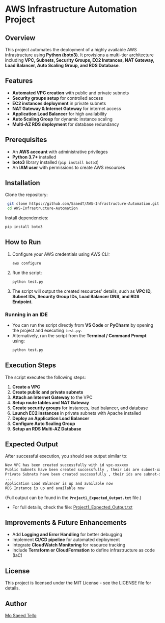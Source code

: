 # AWS Infrastructure Automation Project

## Overview

This project automates the deployment of a highly available AWS infrastructure using **Python (boto3)**. It provisions a multi-tier architecture including **VPC, Subnets, Security Groups, EC2 Instances, NAT Gateway, Load Balancer, Auto Scaling Group, and RDS Database**.

## Features

- **Automated VPC creation** with public and private subnets
- **Security groups setup** for controlled access
- **EC2 instances deployment** in private subnets
- **NAT Gateway & Internet Gateway** for internet access
- **Application Load Balancer** for high availability
- **Auto Scaling Group** for dynamic instance scaling
- **Multi-AZ RDS deployment** for database redundancy

## Prerequisites

- An **AWS account** with administrative privileges
- **Python 3.7+** installed
- **boto3** library installed (`pip install boto3`)
- An **IAM user** with permissions to create AWS resources
  
## Installation

Clone the repository:

```bash
 git clone https://github.com/SaaedT/AWS-Infrastructure-Automation.git
 cd AWS-Infrastructure-Automation
```

Install dependencies:

```bash
pip install boto3
```

## How to Run

1. Configure your AWS credentials using AWS CLI:
   ```bash
   aws configure
   ```
2. Run the script:
   ```bash
   python test.py
   ```
3. The script will output the created resources' details, such as **VPC ID, Subnet IDs, Security Group IDs, Load Balancer DNS, and RDS Endpoint**.

### Running in an IDE

- You can run the script directly from **VS Code** or **PyCharm** by opening the project and executing `test.py`.
- Alternatively, run the script from the **Terminal / Command Prompt** using:
  ```bash
  python test.py
  ```

## Execution Steps

The script executes the following steps:

1. **Create a VPC**
2. **Create public and private subnets**
3. **Attach an Internet Gateway** to the VPC
4. **Setup route tables and NAT Gateway**
5. **Create security groups** for instances, load balancer, and database
6. **Launch EC2 instances** in private subnets with Apache installed
7. **Deploy an Application Load Balancer**
8. **Configure Auto Scaling Group**
9. **Setup an RDS Multi-AZ Database**

## Expected Output

After successful execution, you should see output similar to:

```bash
New VPC has been created successfully with id vpc-xxxxxx
Public Subnets have been created successfully , their ids are subnet-xxxxxx and subnet-xxxxxx
Private Subnets have been created successfully , their ids are subnet-xxxxxx and subnet-xxxxxx
...
Application Load Balancer is up and available now
RDS Instance is up and available now
```

(Full output can be found in the **`Project1_Expected_Output.txt`** file.) 

- For full details, check the file: [Project1_Expected_Output.txt](Project1_Expected_Output.txt)


## Improvements & Future Enhancements

- Add **Logging and Error Handling** for better debugging
- Implement **CI/CD pipeline** for automated deployment
- Integrate **CloudWatch Monitoring** for resource tracking
- Include **Terraform or CloudFormation** to define infrastructure as code (IaC)

## License

This project is licensed under the MIT License - see the LICENSE file for details.

## Author

[Mo Saeed Tello](https://github.com/SaaedT)
